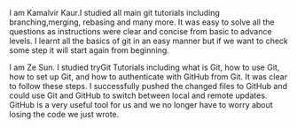 I am Kamalvir Kaur.I studied all main git tutorials including branching,merging, rebasing and many more. 
It was easy to solve all the questions as instructions were clear and concise from basic to advance levels.
 I learnt all the basics of git in an easy manner but if we want to check some step it will start again from beginning.

I am Ze Sun. I studied tryGit Tutorials including what is Git, how to use Git, how to set up Git, and how to authenticate with GitHub from Git. 
It was clear to follow these steps. I successfully pushed the changed files to GitHub and could use Git and GitHub to switch between local and remote updates. 
GitHub is a very useful tool for us and we no longer have to worry about losing the code we just wrote.
